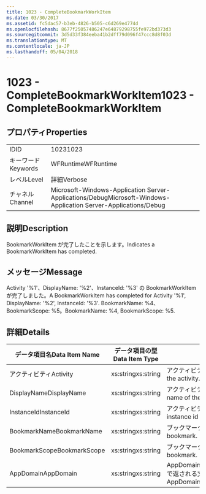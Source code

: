 ```yaml
---
title: 1023 - CompleteBookmarkWorkItem
ms.date: 03/30/2017
ms.assetid: fc5dac57-b3eb-4826-b505-c6d269e4774d
ms.openlocfilehash: 8677f25057486247e64879298755fe972bd373d3
ms.sourcegitcommit: 3d5d33f384eeba41b2dff79d096f47ccc8d8f03d
ms.translationtype: MT
ms.contentlocale: ja-JP
ms.lasthandoff: 05/04/2018
---
```

# <a name="1023---completebookmarkworkitem"></a><span data-ttu-id="60380-102">1023 - CompleteBookmarkWorkItem</span><span class="sxs-lookup"><span data-stu-id="60380-102">1023 - CompleteBookmarkWorkItem</span></span>
## <a name="properties"></a><span data-ttu-id="60380-103">プロパティ</span><span class="sxs-lookup"><span data-stu-id="60380-103">Properties</span></span>  
  
|||  
|-|-|  
|<span data-ttu-id="60380-104">ID</span><span class="sxs-lookup"><span data-stu-id="60380-104">ID</span></span>|<span data-ttu-id="60380-105">1023</span><span class="sxs-lookup"><span data-stu-id="60380-105">1023</span></span>|  
|<span data-ttu-id="60380-106">キーワード</span><span class="sxs-lookup"><span data-stu-id="60380-106">Keywords</span></span>|<span data-ttu-id="60380-107">WFRuntime</span><span class="sxs-lookup"><span data-stu-id="60380-107">WFRuntime</span></span>|  
|<span data-ttu-id="60380-108">レベル</span><span class="sxs-lookup"><span data-stu-id="60380-108">Level</span></span>|<span data-ttu-id="60380-109">詳細</span><span class="sxs-lookup"><span data-stu-id="60380-109">Verbose</span></span>|  
|<span data-ttu-id="60380-110">チャネル</span><span class="sxs-lookup"><span data-stu-id="60380-110">Channel</span></span>|<span data-ttu-id="60380-111">Microsoft-Windows-Application Server-Applications/Debug</span><span class="sxs-lookup"><span data-stu-id="60380-111">Microsoft-Windows-Application Server-Applications/Debug</span></span>|  
  
## <a name="description"></a><span data-ttu-id="60380-112">説明</span><span class="sxs-lookup"><span data-stu-id="60380-112">Description</span></span>  
 <span data-ttu-id="60380-113">BookmarkWorkItem が完了したことを示します。</span><span class="sxs-lookup"><span data-stu-id="60380-113">Indicates a BookmarkWorkItem has completed.</span></span>  
  
## <a name="message"></a><span data-ttu-id="60380-114">メッセージ</span><span class="sxs-lookup"><span data-stu-id="60380-114">Message</span></span>  
 <span data-ttu-id="60380-115">Activity '%1'、DisplayName: '%2'、InstanceId: '%3' の BookmarkWorkItem が完了しました。</span><span class="sxs-lookup"><span data-stu-id="60380-115">A BookmarkWorkItem has completed for Activity '%1', DisplayName: '%2', InstanceId: '%3'.</span></span> <span data-ttu-id="60380-116">BookmarkName: %4、BookmarkScope: %5。</span><span class="sxs-lookup"><span data-stu-id="60380-116">BookmarkName: %4, BookmarkScope: %5.</span></span>  
  
## <a name="details"></a><span data-ttu-id="60380-117">詳細</span><span class="sxs-lookup"><span data-stu-id="60380-117">Details</span></span>  
  
|<span data-ttu-id="60380-118">データ項目名</span><span class="sxs-lookup"><span data-stu-id="60380-118">Data Item Name</span></span>|<span data-ttu-id="60380-119">データ項目の型</span><span class="sxs-lookup"><span data-stu-id="60380-119">Data Item Type</span></span>|<span data-ttu-id="60380-120">説明</span><span class="sxs-lookup"><span data-stu-id="60380-120">Description</span></span>|  
|--------------------|--------------------|-----------------|  
|<span data-ttu-id="60380-121">アクティビティ</span><span class="sxs-lookup"><span data-stu-id="60380-121">Activity</span></span>|<span data-ttu-id="60380-122">xs:string</span><span class="sxs-lookup"><span data-stu-id="60380-122">xs:string</span></span>|<span data-ttu-id="60380-123">アクティビティの型名。</span><span class="sxs-lookup"><span data-stu-id="60380-123">The type name of the activity.</span></span>|  
|<span data-ttu-id="60380-124">DisplayName</span><span class="sxs-lookup"><span data-stu-id="60380-124">DisplayName</span></span>|<span data-ttu-id="60380-125">xs:string</span><span class="sxs-lookup"><span data-stu-id="60380-125">xs:string</span></span>|<span data-ttu-id="60380-126">アクティビティの表示名。</span><span class="sxs-lookup"><span data-stu-id="60380-126">The display name of the activity.</span></span>|  
|<span data-ttu-id="60380-127">InstanceId</span><span class="sxs-lookup"><span data-stu-id="60380-127">InstanceId</span></span>|<span data-ttu-id="60380-128">xs:string</span><span class="sxs-lookup"><span data-stu-id="60380-128">xs:string</span></span>|<span data-ttu-id="60380-129">アクティビティのインスタンス ID。</span><span class="sxs-lookup"><span data-stu-id="60380-129">The instance id of the activity.</span></span>|  
|<span data-ttu-id="60380-130">BookmarkName</span><span class="sxs-lookup"><span data-stu-id="60380-130">BookmarkName</span></span>|<span data-ttu-id="60380-131">xs:string</span><span class="sxs-lookup"><span data-stu-id="60380-131">xs:string</span></span>|<span data-ttu-id="60380-132">ブックマークの名前。</span><span class="sxs-lookup"><span data-stu-id="60380-132">The name of the bookmark.</span></span>|  
|<span data-ttu-id="60380-133">BookmarkScope</span><span class="sxs-lookup"><span data-stu-id="60380-133">BookmarkScope</span></span>|<span data-ttu-id="60380-134">xs:string</span><span class="sxs-lookup"><span data-stu-id="60380-134">xs:string</span></span>|<span data-ttu-id="60380-135">ブックマークのスコープ。</span><span class="sxs-lookup"><span data-stu-id="60380-135">The scope of the bookmark.</span></span>|  
|<span data-ttu-id="60380-136">AppDomain</span><span class="sxs-lookup"><span data-stu-id="60380-136">AppDomain</span></span>|<span data-ttu-id="60380-137">xs:string</span><span class="sxs-lookup"><span data-stu-id="60380-137">xs:string</span></span>|<span data-ttu-id="60380-138">AppDomain.CurrentDomain.FriendlyName で返される文字列。</span><span class="sxs-lookup"><span data-stu-id="60380-138">The string returned by AppDomain.CurrentDomain.FriendlyName.</span></span>|
